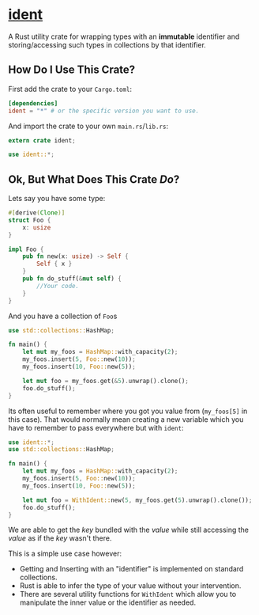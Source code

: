 # [ident](https://crates.io/crates/ident)
A Rust utility crate for wrapping types with an __immutable__ identifier and storing/accessing such types in collections by that identifier.

## How Do I Use This Crate?
First add the crate to your `Cargo.toml`:
```toml
[dependencies]
ident = "*" # or the specific version you want to use.
```
And import the crate to your own `main.rs`/`lib.rs`:
```rust
extern crate ident;

use ident::*;
```

## Ok, But What Does This Crate _Do_?
Lets say you have some type:
```rust
#[derive(Clone)]
struct Foo {
    x: usize
}

impl Foo {
    pub fn new(x: usize) -> Self {
        Self { x }
    }
    pub fn do_stuff(&mut self) {
        //Your code.
    }
}
```
And you have a collection of `Foo`s
```rust
use std::collections::HashMap;

fn main() {
    let mut my_foos = HashMap::with_capacity(2);
    my_foos.insert(5, Foo::new(10));
    my_foos.insert(10, Foo::new(5));

    let mut foo = my_foos.get(&5).unwrap().clone();
    foo.do_stuff();
}
```
Its often useful to remember where you got you value from (`my_foos[5]` in this case). That would normally mean creating a new variable which you have to remember to pass everywhere but with `ident`:
```rust
use ident::*;
use std::collections::HashMap;

fn main() {
    let mut my_foos = HashMap::with_capacity(2);
    my_foos.insert(5, Foo::new(10));
    my_foos.insert(10, Foo::new(5));

    let mut foo = WithIdent::new(5, my_foos.get(5).unwrap().clone());
    foo.do_stuff();
}
```
We are able to get the _key_ bundled with the _value_ while still accessing the _value_ as if the _key_ wasn't there.

This is a simple use case however:
* Getting and Inserting with an "identifier" is implemented on standard collections.
* Rust is able to infer the type of your value without your intervention.
* There are several utility functions for `WithIdent` which allow you to manipulate the inner value or the identifier as needed.
